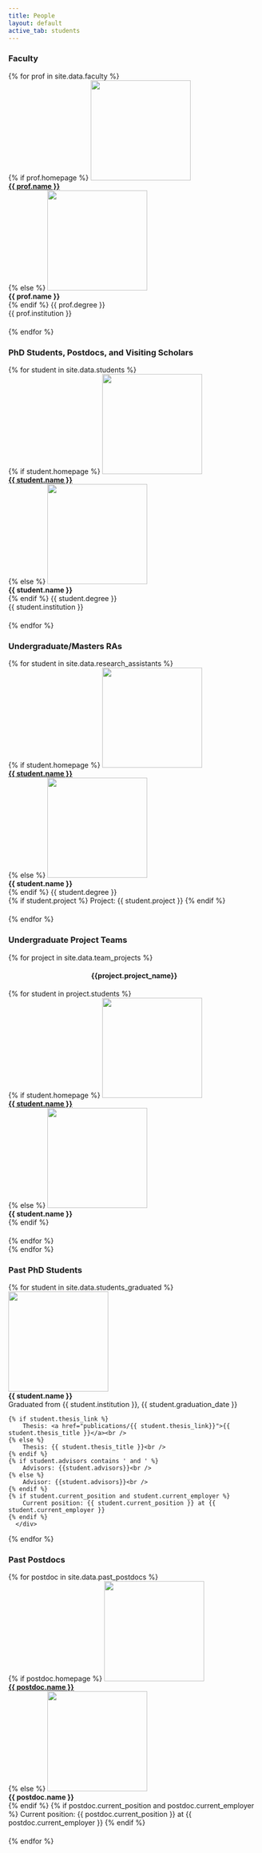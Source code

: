 ```yaml
---
title: People
layout: default
active_tab: students
---
```


<h3 id="faculty">Faculty</h3>

<div class="container-fluid">
  <div class="row">
  {% for prof in site.data.faculty %}
      <div class="col-lg-4 col-md-6 col-xs-12" style="margin-bottom: 20px">
        {% if prof.homepage %}
        <a href="{{ prof.homepage }}"><img src="assets/img/students/{{prof.pic}}"  class="img-circle" style="height: 100%; width: 100%; max-height: 200px; max-width: 200px"/></a><br />
         <b><a href="{{ prof.homepage }}">{{ prof.name }}</a></b><br />
        {% else %}
	<img src="assets/img/students/{{prof.pic}}"  class="img-circle" style="height: 100%; width: 100%; max-height: 200px; max-width: 200px"/><br />
         <b>{{ prof.name }}</b><br />
        {% endif %}
        {{ prof.degree }}<br />
        {{ prof.institution }}<br /> 
      </div>
  {% endfor %}
  </div>
</div>


<h3 id="students">PhD Students, Postdocs, and Visiting Scholars</h3>

<div class="container-fluid">
  <div class="row">
  {% for student in site.data.students %}
      <div class="col-lg-4 col-md-6 col-xs-12" style="margin-bottom: 20px">
        {% if student.homepage %}
        <a href="{{ student.homepage }}"><img src="assets/img/students/{{student.pic}}"  class="img-circle" style="height: 100%; width: 100%; max-height: 200px; max-width: 200px"/></a><br />
         <b><a href="{{ student.homepage }}">{{ student.name }}</a></b><br />
        {% else %}
	<img src="assets/img/students/{{student.pic}}"  class="img-circle" style="height: 100%; width: 100%; max-height: 200px; max-width: 200px"/><br />
         <b>{{ student.name }}</b><br />
        {% endif %}
        {{ student.degree }}<br />
        {{ student.institution }}<br /> 
      </div>
  {% endfor %}
  </div>
</div>



<h3 id="RAs">Undergraduate/Masters RAs</h3>

<div class="container-fluid">
  <div class="row">
  {% for student in site.data.research_assistants %}
      <div class="col-lg-4 col-md-6 col-xs-12" style="margin-bottom: 20px">
        {% if student.homepage %}
        <a href="{{ student.homepage }}"><img src="assets/img/students/{{student.pic}}"  class="img-circle" style="height: 100%; width: 100%; max-height: 200px; max-width: 200px"/></a><br />
         <b><a href="{{ student.homepage }}">{{ student.name }}</a></b><br />
        {% else %}
	<img src="assets/img/students/{{student.pic}}"  class="img-circle" style="height: 100%; width: 100%; max-height: 200px; max-width: 200px"/><br />
         <b>{{ student.name }}</b><br />    
        {% endif %}     
        {{ student.degree }}<br />
	{% if student.project %}
		Project: {{ student.project }} 
	{% endif %}
      </div>
  {% endfor %}
  </div>
</div>


<h3 id="RAs">Undergraduate Project Teams</h3>
  {% for project in site.data.team_projects %}
<h4 align="center"> {{project.project_name}} </h4>
<div class="container-fluid">
  <div class="row">
    {% for student in project.students %}
        <div class="col-lg-3 col-md-6 col-xs-12" style="margin-bottom: 20px">
          {% if student.homepage %}
          <a href="{{ student.homepage }}"><img src="assets/img/students/{{student.pic}}"  class="img-circle" style="height: 100%; width: 100%; max-height: 200px; max-width: 200px"/></a><br />
           <b><a href="{{ student.homepage }}">{{ student.name }}</a></b><br />
          {% else %}
    <img src="assets/img/students/{{student.pic}}"  class="img-circle" style="height: 100%; width: 100%; max-height: 200px; max-width: 200px"/><br />
           <b>{{ student.name }}</b><br />    
          {% endif %}     
        </div>
    {% endfor %} 
  </div>
</div>
  {% endfor %}

<h3>Past PhD Students</h3>

<div class="container-fluid">
  <div class="row">
  {% for student in site.data.students_graduated %}
      <div class="col-lg-4 col-md-6 col-xs-12" style="margin-bottom: 20px">
	<img src="assets/img/students/{{student.pic}}"  class="img-circle" style="height: 100%; width: 100%; max-height: 200px; max-width: 200px"/><br />
         <b>{{ student.name }}</b><br />
        Graduated from {{ student.institution }},  {{ student.graduation_date }}<br /> 

	{% if student.thesis_link %}
        Thesis: <a href="publications/{{ student.thesis_link}}">{{ student.thesis_title }}</a><br /> 
	{% else %}
        Thesis: {{ student.thesis_title }}<br />
	{% endif %}
	{% if student.advisors contains ' and ' %}
		Advisors: {{student.advisors}}<br />
	{% else %}
		Advisor: {{student.advisors}}<br />
	{% endif %}
	{% if student.current_position and student.current_employer %}
		Current position: {{ student.current_position }} at {{ student.current_employer }}
	{% endif %}
      </div>
  {% endfor %}
  </div>
</div>


<h3>Past Postdocs</h3>

<div class="container-fluid">
  <div class="row">
  {% for postdoc in site.data.past_postdocs %}
      <div class="col-lg-4 col-md-6 col-xs-12" style="margin-bottom: 20px">
        {% if postdoc.homepage %}
        <a href="{{ postdoc.homepage }}"><img src="assets/img/students/{{postdoc.pic}}"  class="img-circle" style="height: 100%; width: 100%; max-height: 200px; max-width: 200px"/></a><br />
         <b><a href="{{ postdoc.homepage }}">{{ postdoc.name }}</a></b><br />
        {% else %}
	<img src="assets/img/students/{{student.pic}}"  class="img-circle" style="height: 100%; width: 100%; max-height: 200px; max-width: 200px"/><br />
         <b>{{ postdoc.name }}</b><br />         
        {% endif %}
	{% if postdoc.current_position and postdoc.current_employer %}
		Current position: {{ postdoc.current_position }} at {{ postdoc.current_employer }}
	{% endif %}
      </div>
  {% endfor %}
  </div>
</div>


